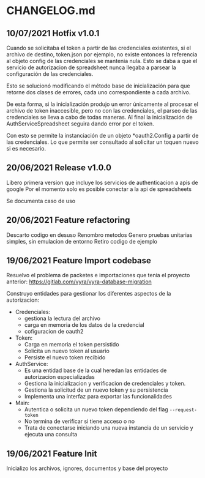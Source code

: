# CHANGELOG.md

## 10/07/2021 Hotfix v1.0.1

Cuando se solicitaba el token a partir de las credenciales existentes, si el archivo de destino, token.json por ejemplo, no existe entonces la referencia al objeto config de las credenciales se mantenia nula. Esto se daba a que el servicio de autorizacion de spreadsheet nunca llegaba a parsear la configuración de las credenciales.

Esto se solucionó modificando el método base de inicialización para que retorne dos clases de errores, cada uno correspondiente a cada archivo.

De esta forma, si la inicialización produjo un error únicamente al procesar el archivo de token inaccesible, pero no con las credenciales, el parseo de las credenciales se lleva a cabo de todas maneras. Al final la inicialización de AuthServiceSpreadsheet seguira dando error por el token.

Con esto se permite la instanciación de un objeto *oauth2.Config a partir de las credenciales. Lo que permite ser consultado al solicitar un toquen nuevo si es necesario.

## 20/06/2021 Release v1.0.0

Libero primera version que incluye los servicios de authenticacion a apis de google
Por el momento solo es posible conectar a la api de spreadsheets

Se documenta caso de uso

## 20/06/2021 Feature refactoring

Descarto codigo en desuso
Renombro metodos
Genero pruebas unitarias simples, sin emulacion de entorno
Retiro codigo de ejemplo

## 19/06/2021 Feature Import codebase

Resuelvo el problema de packetes e importaciones que tenia el proyecto anterior: https://gitlab.com/vyra/vyra-database-migration

Construyo entidades para gestionar los diferentes aspectos de la autorizacion:

- Credenciales:
    - gestiona la lectura del archivo
    - carga en memoria de los datos de la credencial
    - cofiguracion de oauth2
- Token:
    - Carga en memoria el token persistido
    - Solicita un nuevo token al usuario
    - Persiste el nuevo token recibido
- AuthService:
    - Es una entidad base de la cual heredan las entidades de autorizacion especializadas
    - Gestiona la inicializacion y verificacion de credenciales y token.
    - Gestiona la solicitud de un nuevo token y su persistencia
    - Implementa una interfaz para exportar las funcionalidades
- Main:
    - Autentica o solicita un nuevo token dependiendo del flag ```--request-token```
    - No termina de verificar si tiene acceso o no
    - Trata de conectarse iniciando una nueva instancia de un servicio y ejecuta una consulta

## 19/06/2021 Feature Init

Inicializo los archivos, ignores, documentos y base del proyecto